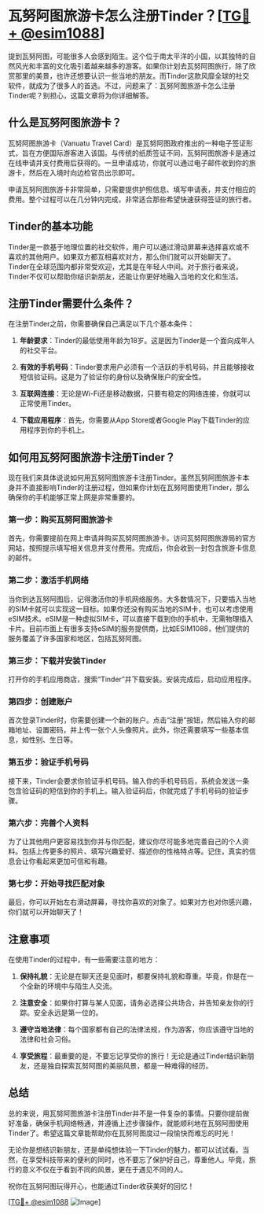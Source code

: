 # 瓦努阿图旅游卡怎么注册Tinder？[[TG💪+ @esim1088](https://t.me/s/esim1088)]

提到瓦努阿图，可能很多人会感到陌生。这个位于南太平洋的小国，以其独特的自然风光和丰富的文化吸引着越来越多的游客。如果你计划去瓦努阿图旅行，除了欣赏那里的美景，也许还想要认识一些当地的朋友。而Tinder这款风靡全球的社交软件，就成为了很多人的首选。不过，问题来了：瓦努阿图旅游卡怎么注册Tinder呢？别担心，这篇文章将为你详细解答。

## 什么是瓦努阿图旅游卡？

瓦努阿图旅游卡（Vanuatu Travel Card）是瓦努阿图政府推出的一种电子签证形式，旨在方便国际游客进入该国。与传统的纸质签证不同，瓦努阿图旅游卡是通过在线申请并支付费用后获得的。一旦申请成功，你就可以通过电子邮件收到你的旅游卡，然后在入境时向边检官员出示即可。

申请瓦努阿图旅游卡非常简单，只需要提供护照信息、填写申请表，并支付相应的费用。整个过程可以在几分钟内完成，非常适合那些希望快速获得签证的旅行者。

## Tinder的基本功能

Tinder是一款基于地理位置的社交软件，用户可以通过滑动屏幕来选择喜欢或不喜欢的其他用户。如果双方都互相喜欢对方，那么你们就可以开始聊天了。Tinder在全球范围内都非常受欢迎，尤其是在年轻人中间。对于旅行者来说，Tinder不仅可以帮助你结识新朋友，还能让你更好地融入当地的文化和生活。

## 注册Tinder需要什么条件？

在注册Tinder之前，你需要确保自己满足以下几个基本条件：

1. **年龄要求**：Tinder的最低使用年龄为18岁。这是因为Tinder是一个面向成年人的社交平台。
   
2. **有效的手机号码**：Tinder要求用户必须有一个活跃的手机号码，并且能够接收短信验证码。这是为了验证你的身份以及确保账户的安全性。

3. **互联网连接**：无论是Wi-Fi还是移动数据，只要有稳定的网络连接，你就可以正常使用Tinder。

4. **下载应用程序**：首先，你需要从App Store或者Google Play下载Tinder的应用程序到你的手机上。

## 如何用瓦努阿图旅游卡注册Tinder？

现在我们来具体说说如何用瓦努阿图旅游卡注册Tinder。虽然瓦努阿图旅游卡本身并不直接影响Tinder的注册过程，但如果你计划在瓦努阿图使用Tinder，那么确保你的手机能够正常上网是非常重要的。

### 第一步：购买瓦努阿图旅游卡

首先，你需要提前在网上申请并购买瓦努阿图旅游卡。访问瓦努阿图旅游局的官方网站，按照提示填写相关信息并支付费用。完成后，你会收到一封包含旅游卡信息的邮件。

### 第二步：激活手机网络

当你到达瓦努阿图后，记得激活你的手机网络服务。大多数情况下，只要插入当地的SIM卡就可以实现这一目标。如果你还没有购买当地的SIM卡，也可以考虑使用eSIM技术。eSIM是一种虚拟SIM卡，可以直接下载到你的手机中，无需物理插入卡片。目前市面上有很多支持eSIM的服务提供商，比如ESIM1088，他们提供的服务覆盖了许多国家和地区，包括瓦努阿图。

### 第三步：下载并安装Tinder

打开你的手机应用商店，搜索“Tinder”并下载安装。安装完成后，启动应用程序。

### 第四步：创建账户

首次登录Tinder时，你需要创建一个新的账户。点击“注册”按钮，然后输入你的邮箱地址、设置密码，并上传一张个人头像照片。此外，你还需要填写一些基本信息，如性别、生日等。

### 第五步：验证手机号码

接下来，Tinder会要求你验证手机号码。输入你的手机号码后，系统会发送一条包含验证码的短信到你的手机上。输入验证码后，你就完成了手机号码的验证步骤。

### 第六步：完善个人资料

为了让其他用户更容易找到你并与你匹配，建议你尽可能多地完善自己的个人资料。包括上传更多的照片、填写兴趣爱好、描述你的性格特点等。记住，真实的信息会让你看起来更加可信和有趣。

### 第七步：开始寻找匹配对象

最后，你可以开始左右滑动屏幕，寻找你喜欢的对象了。如果对方也对你感兴趣，你们就可以开始聊天了！

## 注意事项

在使用Tinder的过程中，有一些需要注意的地方：

1. **保持礼貌**：无论是在聊天还是见面时，都要保持礼貌和尊重。毕竟，你是在一个全新的环境中与陌生人交流。

2. **注意安全**：如果你打算与某人见面，请务必选择公共场合，并告知亲友你的行踪。安全永远是第一位的。

3. **遵守当地法律**：每个国家都有自己的法律法规，作为游客，你应该遵守当地的法律和社会习俗。

4. **享受旅程**：最重要的是，不要忘记享受你的旅行！无论是通过Tinder结识新朋友，还是独自探索瓦努阿图的美丽风景，都是一种难得的经历。

## 总结

总的来说，用瓦努阿图旅游卡注册Tinder并不是一件复杂的事情。只要你提前做好准备，确保手机网络畅通，并遵循上述步骤操作，就能顺利地在瓦努阿图使用Tinder了。希望这篇文章能帮助你在瓦努阿图度过一段愉快而难忘的时光！

无论你是想结识新朋友，还是单纯想体验一下Tinder的魅力，都可以试试看。当然，在享受科技带来的便利的同时，也不要忘了保护好自己，尊重他人。毕竟，旅行的意义不仅在于看到不同的风景，更在于遇见不同的人。

祝你在瓦努阿图玩得开心，也能通过Tinder收获美好的回忆！ 

[[TG💪+ @esim1088](https://t.me/s/esim1088) ![Image](https://i.postimg.cc/4NQfJmqS/Snipaste-2025-05-13-00-14-12.png)]